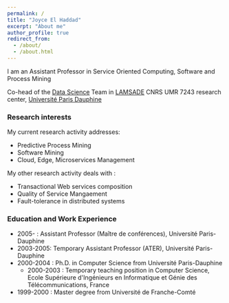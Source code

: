 ```yaml
---
permalink: /
title: "Joyce El Haddad"
excerpt: "About me"
author_profile: true
redirect_from: 
  - /about/
  - /about.html
---
```


I am an Assistant Professor in Service Oriented Computing, Software and Process Mining

Co-head of the [Data Science](https://www.lamsade.dauphine.fr/en/research/groups/data-science.html) Team in [LAMSADE](https://www.lamsade.dauphine.fr/en.html) CNRS UMR 7243 research center, [Université Paris Dauphine](https://dauphine.psl.eu/) 


### Research interests

My current research activity addresses:
* Predictive Process Mining 
* Software Mining
* Cloud, Edge, Microservices Management 

My other research activity deals with : 
* Transactional Web services composition
* Quality of Service Mangaement 
* Fault-tolerance in distributed systems

### Education and Work Experience

* 2005- : Assistant Professor (Maître de conférences), Université Paris-Dauphine
* 2003-2005: Temporary Assistant Professor (ATER), Université Paris-Dauphine
* 2000-2004 : Ph.D. in Computer Science from Université Paris-Dauphine
  * 2000-2003 : Temporary teaching position in Computer Science, Ecole Supérieure d'Ingénieurs en Informatique et Génie des Télécommunications, France
* 1999-2000 : Master degree from Université de Franche-Comté

